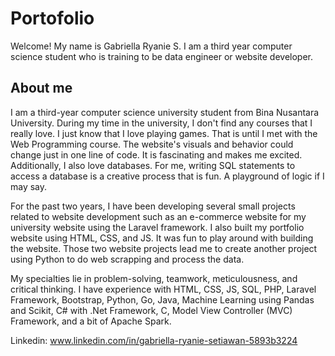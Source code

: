 # Portofolio
Welcome! My name is Gabriella Ryanie S. I am a third year computer science student who is training to be data engineer or website developer.

## About me
I am a third-year computer science university student from Bina Nusantara University. During my time in the university, I don't find any courses that I really love. I just know that I love playing games. That is until I met with the Web Programming course. The website's visuals and behavior could change just in one line of code. It is fascinating and makes me excited. Additionally, I also love databases. For me, writing SQL statements to access a database is a creative process that is fun. A playground of logic if I may say.

For the past two years, I have been developing several small projects related to website development such as an e-commerce website for my university website using the Laravel framework. I also built my portfolio website using HTML, CSS, and JS. It was fun to play around with building the website. Those two website projects lead me to create another project using Python to do web scrapping and process the data.

My specialties lie in problem-solving, teamwork, meticulousness, and critical thinking. I have experience with HTML, CSS, JS, SQL, PHP, Laravel Framework, Bootstrap, Python, Go, Java, Machine Learning using Pandas and Scikit, C# with .Net Framework, C, Model View Controller (MVC) Framework, and a bit of Apache Spark.

Linkedin: www.linkedin.com/in/gabriella-ryanie-setiawan-5893b3224
